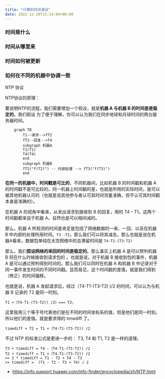 ```yaml
---
title: "计算机时间漫谈"
date: 2022-12-28T15:14:04+08:00
---
```


### 时间是什么

### 时间从哪里来

### 时间如何被更新

### 如何在不同的机器中协调一致
NTP 协议

NTP协议的原理：


要说明NTP的流程，我们需要增加一个假设，就是**机器 A 与机器 B 的时间差是稳定的**。我们假设
为了便于理解，你可以认为我们在同步地球和月球时间的两台服务器时间。
```mermaid
    graph TB
        T1--请求-->fT2
        fT3--回复-->T4
        subgraph 机器A
        T1(T1)
        T4(T4)
        end
        subgraph 机器B
        fT2("f(T2)") -- 内部处理 --> fT3("f(T3)") 
        end
```

**在同一的机器中，时间戳是可比的**，不同机器间，比如机器 B 的时间戳和机器 A 的时间戳不是可比较的。同一机器上时间戳的差，也就是所用的实际时间，是可以被其他机器认可的（也就是说其他参与者认可其时间测量准确，但不认可其时间戳本身是准确的）。


在机器 A 的视角中看来，从发出请求到接收到 B 的回复，用时 T4 - T1。这两个时间戳都来自于机器 A，自然也是可以相间减的。

那么，机器 A 所观测的时间差肯定是包括了网络数据的一来、一回、以及在机器 B 中内部的处理所用时间。`T3 -T2`，那么我们可以将其减去，那么也就是说在机器A看来，数据包单纯在太空网络中的总滞留时间是 `T4-T1-(T3-T2)` 

那么，我们**假设网络的来回的时间是稳定的**。那么事实上机器 A 是可以预判机器 B 将在什么时候接收到请求包的 。也就是说，对于机器 B 接收到包的事件，机器 A 是可以通过预判得到时间的。那么我们可以同时在机器 A 和机器 B 中记录对于同一事件发生时间的不同时间戳。显而易见，这个时间戳的差值，就是我们得到（修正）的时间偏移。

也就是说，机器 A 发起请求后，经过（T4-T1-(T3-T2) )/2 的时间，可以认为与机器 B 记录的 T2 是同一时刻。
```
T1 +（T4-T1-(T3-T2)) /2）=== T2;
```
这里我用三个等于号代表他们是在不同的时间坐标系的值，但是他们是同一时刻。所以他们的差值。就是要求得的 timediff 了。
```
timediff + T2 = T1 +（T4-T1-(T3-T2)) /2
```
不过 NTP 的标准公式是更进一步的： T3, T4 和 T1, T2 是一样的道理。
```
T3 + timediff = T4 -（T4-T1-(T3-T2)) /2
T2 + timediff = T1 +（T4-T1-(T3-T2)) /2
>> 2 * timediff = T1 - T2 + T4 - T3
>> timediff =  (T1 - T2 - T3 + T4) / 2
```


* https://info.support.huawei.com/info-finder/encyclopedia/zh/NTP.html